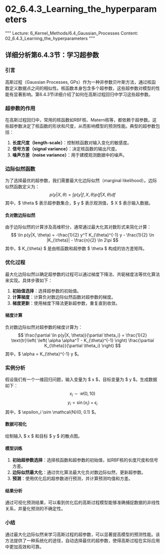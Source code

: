 # 02_6.4.3_Learning_the_hyperparameters

"""
Lecture: 6_Kernel_Methods/6.4_Gaussian_Processes
Content: 02_6.4.3_Learning_the_hyperparameters
"""

## 详细分析第6.4.3节：学习超参数

### 引言
高斯过程（Gaussian Processes, GPs）作为一种非参数贝叶斯方法，通过核函数定义数据点之间的相似性。核函数本身包含多个超参数，这些超参数对模型的性能有显著影响。第6.4.3节详细介绍了如何在高斯过程回归中学习这些超参数。

### 超参数的作用
在高斯过程回归中，常用的核函数如RBF核、Matern核等，都依赖于超参数。这些超参数决定了核函数的形状和尺度，从而影响模型的预测性能。典型的超参数包括：
1. **长度尺度（length-scale）**：控制核函数对输入变化的敏感度。
2. **信号方差（signal variance）**：决定核函数的输出尺度。
3. **噪声方差（noise variance）**：用于建模观测数据中的噪声。

### 边际似然函数
为了选择最优的超参数，我们需要最大化边际似然（marginal likelihood）。边际似然函数定义为：
$$ p(y|X, \theta) = \int p(y|f, X, \theta)p(f|X, \theta) df $$
其中，$ \theta $ 表示超参数集合，$ y $ 表示观测值，$ X $ 表示输入数据。

#### 负对数边际似然
由于边际似然的计算涉及高维积分，通常通过最大化其对数形式来简化计算：
$$ \ln p(y|X, \theta) = -\frac{1}{2} y^T K_{\theta}^{-1} y - \frac{1}{2} \ln |K_{\theta}| - \frac{n}{2} \ln 2\pi $$
其中，$ K_{\theta} $ 是由核函数和超参数 $ \theta $ 构成的协方差矩阵。

### 优化过程
最大化边际似然以确定超参数的过程可以通过梯度下降法、共轭梯度法等优化算法来实现。具体步骤如下：

1. **初始值选择**：选择超参数的初始值。
2. **计算梯度**：计算负对数边际似然函数对超参数的梯度。
3. **梯度更新**：使用梯度下降法更新超参数，重复直到收敛。

#### 梯度计算
负对数边际似然对超参数的梯度计算为：
$$ \frac{\partial \ln p(y|X, \theta)}{\partial \theta_i} = \frac{1}{2} \text{tr}\left( \left( \alpha \alpha^T - K_{\theta}^{-1} \right) \frac{\partial K_{\theta}}{\partial \theta_i} \right) $$
其中，$ \alpha = K_{\theta}^{-1} y $。

### 实例分析
假设我们有一个一维回归问题，输入变量为 $ x $，目标变量为 $ y $。生成数据如下：
$$ x_i \sim \mathcal{U}(0, 10) $$
$$ y_i = \sin(x_i) + \epsilon_i $$
其中，$ \epsilon_i \sim \mathcal{N}(0, 0.1) $。

#### 数据可视化
绘制输入 $ x $ 和目标 $ y $ 的散点图。

#### 模型训练
1. **初始超参数选择**：选择核函数和超参数的初始值，如RBF核的长度尺度和信号方差。
2. **边际似然最大化**：通过优化算法最大化负对数边际似然，更新超参数。
3. **预测**：使用优化后的超参数进行预测，并计算预测均值和方差。

#### 结果分析
通过可视化预测结果，可以看到优化后的高斯过程模型能够准确捕捉数据的非线性关系，并量化预测的不确定性。

### 小结
通过最大化边际似然来学习高斯过程的超参数，可以显著提高模型的预测性能。该方法提供了一种系统化的途径，自动选择最优的超参数，使得高斯过程在实际应用中更加高效和可靠。